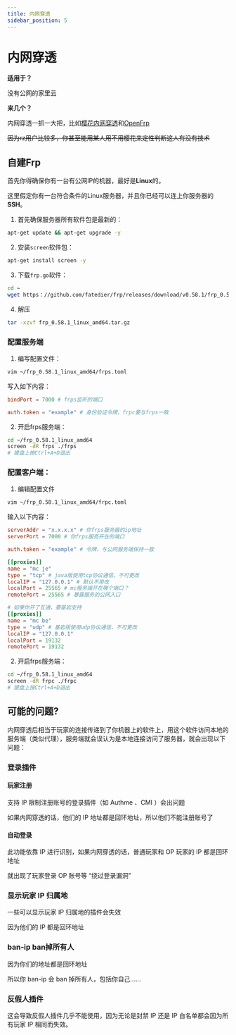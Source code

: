 ```yaml
---
title: 内网穿透
sidebar_position: 5
---
```


# 内网穿透

**适用于？**

没有公网的家里云

**来几个？**

内网穿透一抓一大把，比如[樱花内网穿透](https：//www.natfrp.com/)和[OpenFrp](https：//www.openfrp.net/)

~~因为rz用户比较多，你甚至能用某人用不用樱花来定性判断这人有没有技术~~

## 自建Frp

首先你得确保你有一台有公网IP的机器，最好是**Linux**的。

这里假定你有一台符合条件的Linux服务器，并且你已经可以连上你服务器的**SSH**。


1. 首先确保服务器所有软件包是最新的：

```bash
apt-get update && apt-get upgrade -y
```

2. 安装`screen`软件包：

```bash
apt-get install screen -y
```

3. 下载`frp.go`软件：

```bash
cd ~
wget https：//github.com/fatedier/frp/releases/download/v0.58.1/frp_0.58.1_linux_amd64.tar.gz
```

4. 解压

```bash
tar -xzvf frp_0.58.1_linux_amd64.tar.gz
```

### 配置服务端

1. 编写配置文件：
```bash
vim ~/frp_0.58.1_linux_amd64/frps.toml
```
写入如下内容：
```toml
bindPort = 7000 # frps监听的端口

auth.token = "example" # 身份验证令牌，frpc要与frps一致
```

2. 开启frps服务端：

```bash
cd ~/frp_0.58.1_linux_amd64
screen -dR frps ./frps
# 键盘上按Ctrl+A+D退出
```

### 配置客户端：

1. 编辑配置文件
```bash
vim ~/frp_0.58.1_linux_amd64/frpc.toml
```
输入以下内容：
```toml
serverAddr = "x.x.x.x" # 你frps服务器的ip地址
serverPort = 7000 # 你frps服务开在的端口

auth.token = "example" # 令牌，与公网服务端保持一致

[[proxies]]
name = "mc je"
type = "tcp" # java版使用tcp协议通信，不可更改
localIP = "127.0.0.1" # 默认不用改
localPort = 25565 # mc服务端开在哪个端口？
remotePort = 25565 # 暴露服务的公网入口

# 如果你开了互通，要基岩支持
[[proxies]]
name = "mc be"
type = "udp" # 基岩版使用udp协议通信，不可更改
localIP = "127.0.0.1"
localPort = 19132
remotePort = 19132
```

2. 开启frps服务端：

```bash
cd ~/frp_0.58.1_linux_amd64
screen -dR frpc ./frpc
# 键盘上按Ctrl+A+D退出
```


## 可能的问题?

内网穿透后相当于玩家的连接传递到了你机器上的软件上，用这个软件访问本地的服务端（类似代理），服务端就会误认为是本地连接访问了服务器，就会出现以下问题：

### 登录插件

#### 玩家注册

支持 IP 限制注册账号的登录插件（如 Authme 、CMI ）会出问题

如果内网穿透的话，他们的 IP 地址都是回环地址，所以他们不能注册账号了

#### 自动登录

此功能依靠 IP 进行识别，如果内网穿透的话，普通玩家和 OP 玩家的 IP 都是回环地址

就出现了玩家登录 OP 账号等 “绕过登录漏洞”

### 显示玩家 IP 归属地

一些可以显示玩家 IP 归属地的插件会失效

因为他们的 IP 都是回环地址

### ban-ip ban掉所有人

因为你们的地址都是回环地址

所以你 ban-ip 会 ban 掉所有人，包括你自己......

### 反假人插件

这会导致反假人插件几乎不能使用，因为无论是封禁 IP 还是 IP 白名单都会因为所有玩家 IP 相同而失效。